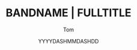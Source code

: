 ---
layout: review
author: Tom
date: YYYYDASHMMDASHDD

title: BANDNAME | FULLTITLE
band:
- BANDNAME
tags:
- BANDNAME
recordTitle: FULLTITLE
label: LABEL
recordFormat: EP album single
releaseDate: YYYDASHMMDASHDD

buyItLink: http://XX.com/
buyItLinkTitle: XX

miniDescription: XX
hasExcerpt: true
excerpt: REMEMBER_MARKUP

categories:
- review

audioLinks:
- name: XX
  url: http://xx.mp3
---